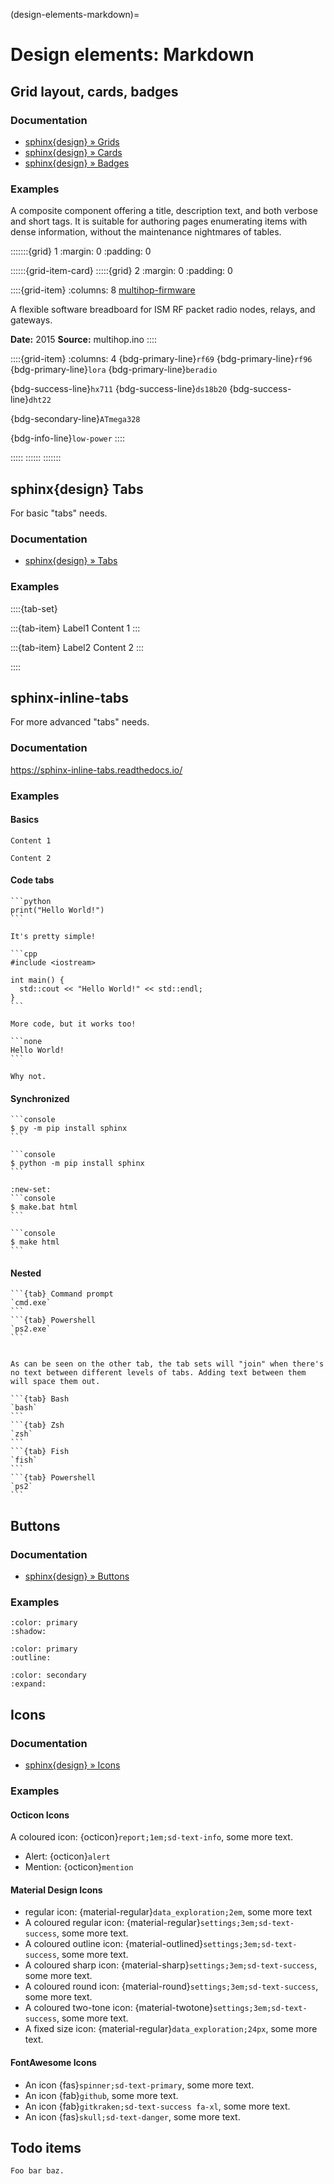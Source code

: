 (design-elements-markdown)=
# Design elements: Markdown

## Grid layout, cards, badges

### Documentation
- [sphinx{design} » Grids](inv:design#sd-grids)
- [sphinx{design} » Cards](inv:design#sd-cards)
- [sphinx{design} » Badges](inv:design#badges)

### Examples

A composite component offering a title, description text, and both verbose and short tags.
It is suitable for authoring pages enumerating items with dense information, without
the maintenance nightmares of tables.

:::::::{grid} 1
:margin: 0
:padding: 0

::::::{grid-item-card}
:::::{grid} 2
:margin: 0
:padding: 0

::::{grid-item}
:columns: 8
[multihop-firmware](https://hiveeyes.org/docs/arduino/firmware/backdoor/multihop/README.html)

A flexible software breadboard for ISM RF packet radio nodes, relays, and gateways.

**Date:** 2015
**Source:** multihop.ino
::::

::::{grid-item}
:columns: 4
{bdg-primary-line}`rf69` {bdg-primary-line}`rf96` {bdg-primary-line}`lora` {bdg-primary-line}`beradio`

{bdg-success-line}`hx711` {bdg-success-line}`ds18b20` {bdg-success-line}`dht22`

{bdg-secondary-line}`ATmega328`

{bdg-info-line}`low-power`
::::

:::::
::::::
:::::::


## sphinx{design} Tabs

For basic "tabs" needs.

### Documentation
- [sphinx{design} » Tabs](inv:design#sd-tabs)

### Examples

::::{tab-set}

:::{tab-item} Label1
Content 1
:::

:::{tab-item} Label2
Content 2
:::

::::


## sphinx-inline-tabs

For more advanced "tabs" needs.

### Documentation

https://sphinx-inline-tabs.readthedocs.io/

### Examples

#### Basics
```{tab} Label1
Content 1
```

```{tab} Label2
Content 2
```

#### Code tabs
````{tab} Python
```python
print("Hello World!")
```

It's pretty simple!
````

````{tab} C++
```cpp
#include <iostream>

int main() {
  std::cout << "Hello World!" << std::endl;
}
```

More code, but it works too!
````

````{tab} Text
```none
Hello World!
```

Why not.
````

#### Synchronized
````{tab} Windows
```console
$ py -m pip install sphinx
```
````

````{tab} Unix (MacOS / Linux)
```console
$ python -m pip install sphinx
```
````

````{tab} Windows
:new-set:
```console
$ make.bat html
```
````

````{tab} Unix (MacOS / Linux)
```console
$ make html
```
````


#### Nested
````{tab} Windows
```{tab} Command prompt
`cmd.exe`
```
```{tab} Powershell
`ps2.exe`
```
````

````{tab} Unix (MacOS / Linux)

As can be seen on the other tab, the tab sets will "join" when there's
no text between different levels of tabs. Adding text between them
will space them out.

```{tab} Bash
`bash`
```
```{tab} Zsh
`zsh`
```
```{tab} Fish
`fish`
```
```{tab} Powershell
`ps2`
```
````


## Buttons

### Documentation
- [sphinx{design} » Buttons](inv:design#buttons)

### Examples
```{button-link} https://example.com
:color: primary
:shadow:
```

```{button-link} https://example.com
:color: primary
:outline:
```

```{button-link} https://example.com
:color: secondary
:expand:
```


## Icons

### Documentation
- [sphinx{design} » Icons](inv:design#icons)

### Examples

#### Octicon Icons

A coloured icon: {octicon}`report;1em;sd-text-info`, some more text.

- Alert: {octicon}`alert`
- Mention: {octicon}`mention`

#### Material Design Icons

- regular icon: {material-regular}`data_exploration;2em`, some more text
- A coloured regular icon: {material-regular}`settings;3em;sd-text-success`, some more text.
- A coloured outline icon: {material-outlined}`settings;3em;sd-text-success`, some more text.
- A coloured sharp icon: {material-sharp}`settings;3em;sd-text-success`, some more text.
- A coloured round icon: {material-round}`settings;3em;sd-text-success`, some more text.
- A coloured two-tone icon: {material-twotone}`settings;3em;sd-text-success`, some more text.
- A fixed size icon: {material-regular}`data_exploration;24px`, some more text.

#### FontAwesome Icons

- An icon {fas}`spinner;sd-text-primary`, some more text.
- An icon {fab}`github`, some more text.
- An icon {fab}`gitkraken;sd-text-success fa-xl`, some more text.
- An icon {fas}`skull;sd-text-danger`, some more text.


## Todo items

```{todo}
Foo bar baz.
```
